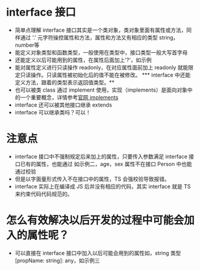 # interface 接口
* 简单点理解 interface 接口其实是一个类对象，类对象里面有属性或方法，同样通过 '.' 元字符操控属性和方法，属性和方法又有相应的类型 string，number等
* 能定义对象类型和函数类型，一般使用在类型中，接口类型一般大写首字母
* 还能定义以后可能用到的属性，在属性后面加上'?'，如示例
* 能对属性定义进行只读操作 readonly，在对应属性面前加上 readonly 就能限定只读操作。只读属性被初始化后的值不能在被修改。
*** interface 中还能定义方法，跟着的类型表示返回值类型。**
* 也可以被类 class 通过 implement 使用，实现（implements）是面向对象中的一个重要概念，详情参考[官网 implements](https://www.typescriptlang.org/docs/handbook/interfaces.html)
* interface 还可以被其他接口继承 extends
* interface 可以继承类吗？可以！

# 注意点
* interface 接口中不强制规定后来加上的属性，只要传入参数满足 interface 接口已有的属性，也能通过 如示例二，age，sex 属性不在接口 Person 中也能通过校验
* 但是以字面量形式传入不在接口中的属性，TS 会强校验导致报错。
* interface 实际上在编译成 JS 后并没有相应的代码，其实 interface 就是 TS 来约束代码代码规范的。

# 怎么有效解决以后开发的过程中可能会加入的属性呢？
* 可以直接在 interface 接口中加入以后可能会用到的属性如，string 类型 [propName: string]: any，如示例三
